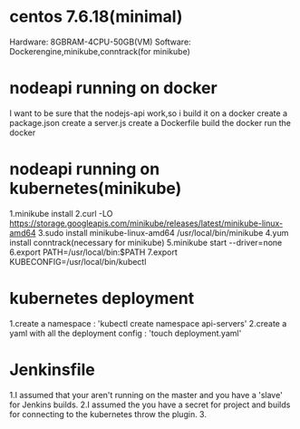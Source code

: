 # centos 7.6.18(minimal)
Hardware: 8GBRAM-4CPU-50GB(VM)
Software: Dockerengine,minikube,conntrack(for minikube)

# nodeapi running on docker
I want to be sure that the nodejs-api work,so i build it on a docker
create a package.json
create a server.js
create a Dockerfile
build the docker
run the docker 
# nodeapi running on kubernetes(minikube)
1.minikube install
2.curl -LO https://storage.googleapis.com/minikube/releases/latest/minikube-linux-amd64
3.sudo install minikube-linux-amd64 /usr/local/bin/minikube
4.yum install conntrack(necessary for minikube)
5.minikube start --driver=none
6.export PATH=/usr/local/bin:$PATH
7.export KUBECONFIG=/usr/local/bin/kubectl

# kubernetes deployment
1.create a namespace : 'kubectl create namespace api-servers'
2.create a yaml with all the deployment config : 'touch deployment.yaml'

# Jenkinsfile
1.I assumed that your aren't running on the master and you have a 'slave' for Jenkins builds.
2.I assumed the you have a secret for project and builds for connecting to the kubernetes throw the plugin.
3.

